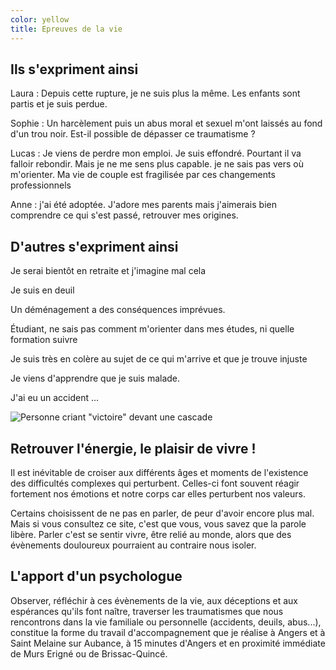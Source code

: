```yaml
---
color: yellow
title: Epreuves de la vie
---
```

## Ils s'expriment ainsi

Laura : Depuis cette rupture, je ne suis plus la même. Les enfants sont partis et je suis perdue.

Sophie : Un harcèlement puis un abus moral et sexuel m'ont laissés au fond d'un trou noir. Est-il possible de dépasser ce traumatisme ?

Lucas : Je viens de perdre mon emploi. Je suis effondré. Pourtant il va falloir rebondir. Mais je ne me sens plus capable. je ne sais pas vers où m'orienter. Ma vie de couple est fragilisée par ces changements professionnels

Anne : j'ai été adoptée. J'adore mes parents mais j'aimerais bien comprendre ce qui s'est passé, retrouver mes origines.

## D'autres s'expriment ainsi

Je serai bientôt en retraite et j'imagine mal cela

Je suis en deuil

Un déménagement a des conséquences imprévues.

Étudiant, ne sais pas comment m'orienter dans mes études, ni quelle formation suivre

Je suis très en colère au sujet de ce qui m'arrive et que je trouve injuste 

Je viens d'apprendre que je suis malade. 

J'ai eu un accident ...                

![Personne criant "victoire" devant une cascade ](assets/psychologue-angers-saint-melaine-deuil-emploi-santé-stress.jpg "La psychologie pour dépasser les traumatismes: ruptures, viol, abus, harcèlement, maladie, perte d'emploi")

## Retrouver l'énergie, le plaisir de vivre !

Il est inévitable de croiser aux différents âges et moments de l'existence des difficultés complexes qui perturbent. Celles-ci font souvent réagir fortement nos émotions et notre corps car elles perturbent nos valeurs.

Certains choisissent de ne pas en parler, de peur d'avoir encore plus mal. Mais si vous consultez ce site, c'est que vous, vous savez que la parole libère. Parler c'est se sentir vivre, être relié au monde, alors que des évènements douloureux pourraient au contraire nous isoler.

## L'apport d'un psychologue

Observer, réfléchir à ces évènements de la vie, aux déceptions et aux espérances qu'ils font naître, traverser les traumatismes que nous rencontrons dans la vie familiale ou personnelle (accidents, deuils, abus...), constitue la forme du travail d'accompagnement que je réalise à Angers et à Saint Melaine sur Aubance, à 15 minutes d'Angers et en proximité immédiate de Murs Erigné ou de Brissac-Quincé.